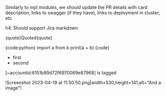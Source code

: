 Similarly to mpl *modules*, we _should_ update the PR details with card description, links to swagger (if they have), links to deployment in cluster, etc.

h4. Should support Jira markdown

{quote}Quoted{quote}

{code:python} import a from b
print(a + b)
{code}

- first
- second

[~accountid:6151b89d72f6970069e87968] is tagged

!Screenshot 2023-04-19 at 11.50.50.png|width=530,height=141,alt="And a image"!
